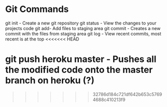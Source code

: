 # Git Commands

git init - Create a new git repository
git status - View the changes to your projects code
git add- Add files to staging area
git commit - Creates a new commit with the files from staging area
git log - View recent commits, most recent is at the top
<<<<<<< HEAD

git push heroku master - Pushes all the modified code onto the master branch on heroku (?)
=======
>>>>>>> 32786d184c721df642b653c57694688c410213f9
